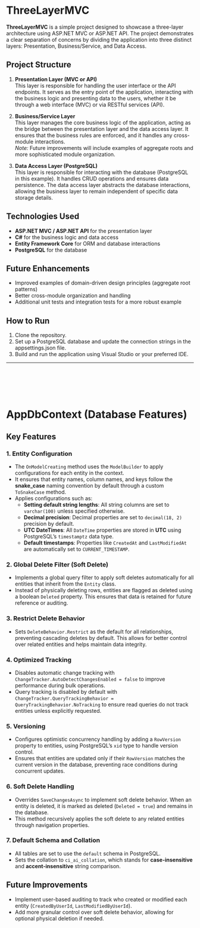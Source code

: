 # ThreeLayerMVC

**ThreeLayerMVC** is a simple project designed to showcase a three-layer architecture using ASP.NET MVC or ASP.NET API. The project demonstrates a clear separation of concerns by dividing the application into three distinct layers: Presentation, Business/Service, and Data Access.

## Project Structure

1. **Presentation Layer (MVC or API)**  
   This layer is responsible for handling the user interface or the API endpoints. It serves as the entry point of the application, interacting with the business logic and presenting data to the users, whether it be through a web interface (MVC) or via RESTful services (API).

2. **Business/Service Layer**  
   This layer manages the core business logic of the application, acting as the bridge between the presentation layer and the data access layer. It ensures that the business rules are enforced, and it handles any cross-module interactions.  
   _Note:_ Future improvements will include examples of aggregate roots and more sophisticated module organization.

3. **Data Access Layer (PostgreSQL)**  
   This layer is responsible for interacting with the database (PostgreSQL in this example). It handles CRUD operations and ensures data persistence. The data access layer abstracts the database interactions, allowing the business layer to remain independent of specific data storage details.

## Technologies Used

- **ASP.NET MVC / ASP.NET API** for the presentation layer
- **C#** for the business logic and data access
- **Entity Framework Core** for ORM and database interactions
- **PostgreSQL** for the database

## Future Enhancements

- Improved examples of domain-driven design principles (aggregate root patterns)
- Better cross-module organization and handling
- Additional unit tests and integration tests for a more robust example

## How to Run

1. Clone the repository.
2. Set up a PostgreSQL database and update the connection strings in the appsettings.json file.
3. Build and run the application using Visual Studio or your preferred IDE.

---

<br/><br/><br/><br/>

# AppDbContext (Database Features)

## Key Features

### 1. **Entity Configuration**
   - The `OnModelCreating` method uses the `ModelBuilder` to apply configurations for each entity in the context.
   - It ensures that entity names, column names, and keys follow the **snake_case** naming convention by default through a custom `ToSnakeCase` method.
   - Applies configurations such as:
     - **Setting default string lengths**: All string columns are set to `varchar(100)` unless specified otherwise.
     - **Decimal precision**: Decimal properties are set to `decimal(18, 2)` precision by default.
     - **UTC DateTimes**: All `DateTime` properties are stored in **UTC** using PostgreSQL’s `timestamptz` data type.
     - **Default timestamps**: Properties like `CreatedAt` and `LastModifiedAt` are automatically set to `CURRENT_TIMESTAMP`.

### 2. **Global Delete Filter (Soft Delete)**
   - Implements a global query filter to apply soft deletes automatically for all entities that inherit from the `Entity` class.
   - Instead of physically deleting rows, entities are flagged as deleted using a boolean `Deleted` property. This ensures that data is retained for future reference or auditing.

### 3. **Restrict Delete Behavior**
   - Sets `DeleteBehavior.Restrict` as the default for all relationships, preventing cascading deletes by default. This allows for better control over related entities and helps maintain data integrity.

### 4. **Optimized Tracking**
   - Disables automatic change tracking with `ChangeTracker.AutoDetectChangesEnabled = false` to improve performance during bulk operations.
   - Query tracking is disabled by default with `ChangeTracker.QueryTrackingBehavior = QueryTrackingBehavior.NoTracking` to ensure read queries do not track entities unless explicitly requested.

### 5. **Versioning**
   - Configures optimistic concurrency handling by adding a `RowVersion` property to entities, using PostgreSQL’s `xid` type to handle version control.
   - Ensures that entities are updated only if their `RowVersion` matches the current version in the database, preventing race conditions during concurrent updates.

### 6. **Soft Delete Handling**
   - Overrides `SaveChangesAsync` to implement soft delete behavior. When an entity is deleted, it is marked as deleted (`Deleted = true`) and remains in the database.
   - This method recursively applies the soft delete to any related entities through navigation properties.

### 7. **Default Schema and Collation**
   - All tables are set to use the `default` schema in PostgreSQL.
   - Sets the collation to `ci_ai_collation`, which stands for **case-insensitive** and **accent-insensitive** string comparison.

## Future Improvements

- Implement user-based auditing to track who created or modified each entity (`CreatedByUserId`, `LastModifiedByUserId`).
- Add more granular control over soft delete behavior, allowing for optional physical deletion if needed.
